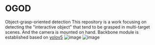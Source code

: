 # OGOD
Object-grasp-oriented detection
This repository is a work focusing on detecting the "interactive object" that tend to be grasped in multi-target scenes. And the camera is mounted on hand.
Backbone module is established based on [yolov5](https://github.com/ultralytics/yolov5)
![image](https://user-images.githubusercontent.com/50541193/173796643-c2a017d4-9587-48a7-859f-88cd94008285.png)
![image](https://user-images.githubusercontent.com/50541193/173796850-e6feeaeb-6e6d-4d5c-aab2-c20b3acb5d52.png)
